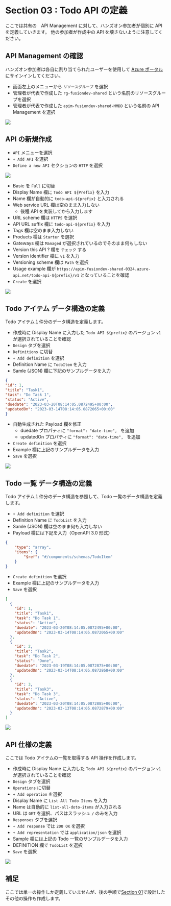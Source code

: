 # Section 03 : Todo API の定義

ここでは共有の　API Management に対して、ハンズオン参加者が個別に API を定義していきます。
他の参加者が作成中の API を壊さないように注意してください。

## API Management の確認

ハンズオン参加者は各自に割り当てられたユーザーを使用して [Azure ポータル](https://portal.azure.com) にサインインしてください。

- 画面左上のメニューから `リソースグループ` を選択
- 管理者が代表で作成した `rg-fusiondev-shared` という名前のリソースグループを選択
- 管理者が代表で作成した `apim-fusiondev-shared-MMDD` という名前の API Management を選択

![](./images/section03-shared-apim.png)

## API の新規作成

- `API` メニューを選択
- `+ Add API` を選択
- `Define a new API` セクションの `HTTP` を選択

![](./images/section03-define-new-api.png)

- Basic を `Full` に切替
- Display Name 欄に `Todo API ${Prefix}` を入力
- Name 欄が自動的に `todo-api-${prefix}` と入力される
- Web service URL 欄は空のまま入力しない
    - 後程 API を実装してから入力します
- URL scheme 欄は `HTTPS` を選択
- API URL suffix 欄に `todo-api-${prefix}` を入力
- Tags 欄は空のまま入力しない
- Products 欄は `Starter` を選択
- Gateways 欄は `Managed` が選択されているのでそのまま何もしない
- Version this API ? 欄を `チェック` する
- Version identifier 欄に `v1` を入力
- Versioning scheme 欄は `Path` を選択
- Usage example 欄が `https://apim-fusiondev-shared-0324.azure-api.net/todo-api-${prefix}/v1` となっていることを確認
- `Create` を選択

![](./images/section03-create-http-api.png)

## Todo アイテム データ構造の定義

Todo アイテム１件分のデータ構造を定義します。

- 作成時に Display Name に入力した `Todo API ${prefix}` のバージョン `v1` が選択されていることを確認
- `Design` タブを選択
- `Definitions` に切替
- `+ Add definition` を選択
- Definition Name に `TodoItem` を入力
- Samle (JSON) 欄に下記のサンプルデータを入力

```json
{
"id": 1,
"title": "Task1",
"task": "Do Task 1",
"status": "Active",
"duedate": "2023-03-20T08:14:05.0872495+00:00",
"updatedOn": "2023-03-14T08:14:05.0872065+00:00"
}
```

- 自動生成された Payload 欄を修正
    - duedate プロパティに `"format": "date-time", ` を追加
    - updatedOn プロパティに `"format": "date-time", ` を追加
- `Create definition` を選択
- Example 欄に上記のサンプルデータを入力
- `Save` を選択

![](./images/section03-define-todoitem.png)

## Todo 一覧 データ構造の定義

Todo アイテム１件分のデータ構造を参照して、Todo 一覧のデータ構造を定義します。

- `+ Add definition` を選択
- Definition Name に `TodoList` を入力
- Samle (JSON) 欄は空のまま何も入力しない
- Payload 欄には下記を入力（OpenAPI 3.0 形式）

```json
{
    "type": "array",
    "items": {
        "$ref": "#/components/schemas/TodoItem"
    }
}
```

- `Create definition` を選択
- Example 欄に上記のサンプルデータを入力
- `Save` を選択

```json
[
  {
    "id": 1,
    "title": "Task1",
    "task": "Do Task 1",
    "status": "Active",
    "duedate": "2023-03-20T08:14:05.0872495+00:00",
    "updatedOn": "2023-03-14T08:14:05.0872065+00:00"
  },
  {
    "id": 2,
    "title": "Task2",
    "task": "Do Task 2",
    "status": "Done",
    "duedate": "2023-03-19T08:14:05.0872875+00:00",
    "updatedOn": "2023-03-14T08:14:05.0872868+00:00"
  },
  {
    "id": 3,
    "title": "Task3",
    "task": "Do Task 3",
    "status": "Active",
    "duedate": "2023-03-20T08:14:05.0872885+00:00",
    "updatedOn": "2023-03-13T08:14:05.0872879+00:00"
  }
]
```

![](./images/section03-define-todolist.png)


## API 仕様の定義

ここでは Todo アイテムの一覧を取得する API 操作を作成します。

- 作成時に Display Name に入力した `Todo API ${prefix}` のバージョン `v1` が選択されていることを確認
- `Design` タブを選択
- `Operations` に切替
- `+ Add operation` を選択
- Display Name に `List All Todo Items` を入力
- Name は自動的に `list-all-doto-items` が入力される
- URL は `GET` を選択、パスはスラッシュ `/` のみを入力
- `Responses` タブを選択
- `+ Add response` では `200 OK` を選択
- `+ Add representation` では `application/json` を選択
- Sample 欄には上記の Todo 一覧のサンプルデータを入力
- DEFINITION 欄で `TodoList` を選択
- `Save` を選択

![](./images/section03-define-list-all-todoitem.png)

## 補足

ここでは単一の操作しか定義していませんが、後の手順で[Section 01](./section01.md)で設計したその他の操作も作成します。

